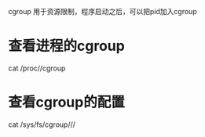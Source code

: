 
cgroup 用于资源限制，程序启动之后，可以把pid加入cgroup



# 查看进程的cgroup
cat /proc/<PID>/cgroup

# 查看cgroup的配置
cat /sys/fs/cgroup/<subsystem>/<cgroup-name>/<setting>


